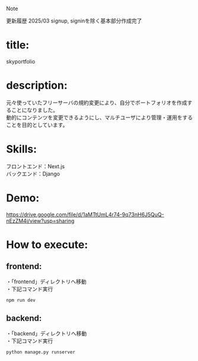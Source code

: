 >[!NOTE]
>更新履歴
>2025/03 signup, signinを除く基本部分作成完了
# title:  
skyportfolio  
# description:  
元々使っていたフリーサーバの規約変更により、自分でポートフォリオを作成することになりました。  
動的にコンテンツを変更できるようにし、マルチユーザにより管理・運用をすることを目的としています。  
# Skills:  
フロントエンド：Next.js  
バックエンド：Django  
# Demo:  
https://drive.google.com/file/d/1aMTtUmL4r74-9q73nH6J5QuQ-nEzZM4i/view?usp=sharing
# How to execute:  
## frontend:  
・「frontend」ディレクトリへ移動  
・下記コマンド実行  
```
npm run dev
```
## backend:
・「backend」ディレクトリへ移動  
・下記コマンド実行  
```
python manage.py runserver
```
